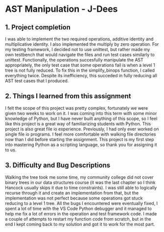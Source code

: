 # AST Manipulation - J-Dees
## 1. Project completion

I was able to implement the two required operations, additive identity and multiplicative identity. I also implemented the multiply by zero operation. For my testing framework, I decided not to use unittest, but rather made my own testbench that would navigate the files and run test cases similarly to unittest. Functionally, the operations succesfully manipulate the AST appropriately, the only test case that some operations fail is when a level 1 tree is not fully reduced. To fix this in the simplify_binops function, I called everything twice. Despite its inefficiency, this succeded in fully reducing all AST test cases that I produced.

## 2. Things I learned from this assignment

I felt the scope of this project was pretty complex, fortunately we were given two weeks to work on it. I was coming into this term with some minor knowledge of Python, but I have never built anything of this scope, so I feel like this project is a great way of familiarizing students with Python. This project is also great file io experience. Previously, I had only ever worked on single file io programs. I feel more comfortable with walking file directories now than I did before starting the assignment. This project is my first step into mastering Python as a scripting language, so thank you for assigning it to us.

## 3. Difficulty and Bug Descriptions

Walking the tree took me some time, my community college did not cover binary trees in our data structures course (it was the last chapter so I think Hancock usually skips it due to time constraints). I was still able to logically recurse through it and create an implementation from that, but the implementation was not perfect because some operations got stuck reducing to a level 1 tree. All the bugs I encountered were eventually fixed, I spent a lot of time with the VS Code Python debugger and it managed to help me fix a lot of errors in the operation and test framework code. I made a couple of attempts to restart my function code from scratch, but in the end I kept coming back to my solution and got it to work for the most part.
